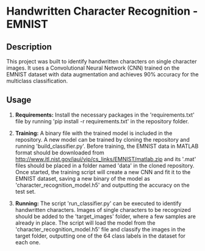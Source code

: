 # Handwritten Character Recognition - EMNIST

## Description
This project was built to identify handwritten characters on single character images. It uses a Convolutional Neural Network (CNN) trained on the EMNIST dataset with data augmentation and achieves 90% accuracy for the multiclass classification.

## Usage

1. <b>Requirements:</b> Install the necessary packages in the 'requirements.txt' file by running 'pip install -r requirements.txt' in the repository folder.

2. <b>Training:</b> A binary file with the trained model is included in the repository. A new model can be trained by cloning the repository and running 'build_classifier.py'. Before training, the EMNIST data in MATLAB format should be downloaded from http://www.itl.nist.gov/iaui/vip/cs_links/EMNIST/matlab.zip and its '.mat' files should be placed in a folder named 'data' in the cloned repository. Once started, the training script will create a new CNN and fit it to the EMNIST dataset, saving a new binary of the model as 'character_recognition_model.h5' and outputting the accuracy on the test set.

3. <b>Running:</b> The script 'run_classifier.py' can be executed to identify handwritten characters. Images of single characters to be recognized should be added to the 'target_images' folder, where a few samples are already in place. The script will load the model from the 'character_recognition_model.h5' file and classify the images in the target folder, outputting one of the 64 class labels in the dataset for each one.
